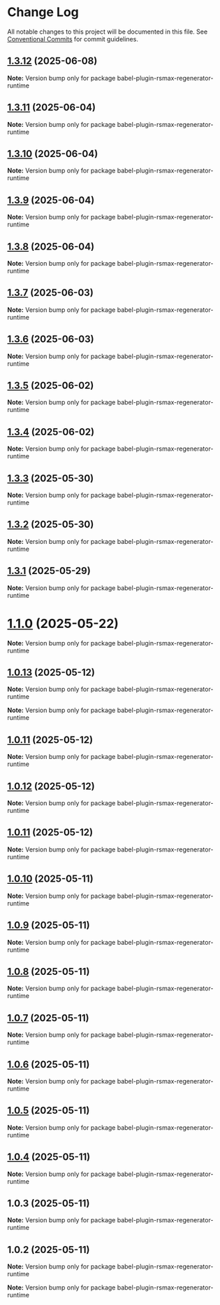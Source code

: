 # Change Log

All notable changes to this project will be documented in this file.
See [Conventional Commits](https://conventionalcommits.org) for commit guidelines.

## [1.3.12](https://github.com/remaxjs/remax/compare/v1.3.11...v1.3.12) (2025-06-08)

**Note:** Version bump only for package babel-plugin-rsmax-regenerator-runtime

## [1.3.11](https://github.com/remaxjs/remax/compare/v1.3.8...v1.3.11) (2025-06-04)

**Note:** Version bump only for package babel-plugin-rsmax-regenerator-runtime

## [1.3.10](https://github.com/remaxjs/remax/compare/v1.3.9...v1.3.10) (2025-06-04)

**Note:** Version bump only for package babel-plugin-rsmax-regenerator-runtime

## [1.3.9](https://github.com/remaxjs/remax/compare/v1.3.8...v1.3.9) (2025-06-04)

**Note:** Version bump only for package babel-plugin-rsmax-regenerator-runtime

## [1.3.8](https://github.com/remaxjs/remax/compare/v1.3.7...v1.3.8) (2025-06-04)

**Note:** Version bump only for package babel-plugin-rsmax-regenerator-runtime

## [1.3.7](https://github.com/remaxjs/remax/compare/v1.3.6...v1.3.7) (2025-06-03)

**Note:** Version bump only for package babel-plugin-rsmax-regenerator-runtime

## [1.3.6](https://github.com/remaxjs/remax/compare/v1.3.5...v1.3.6) (2025-06-03)

**Note:** Version bump only for package babel-plugin-rsmax-regenerator-runtime

## [1.3.5](https://github.com/remaxjs/remax/compare/v1.3.4...v1.3.5) (2025-06-02)

**Note:** Version bump only for package babel-plugin-rsmax-regenerator-runtime

## [1.3.4](https://github.com/remaxjs/remax/compare/v1.3.3...v1.3.4) (2025-06-02)

**Note:** Version bump only for package babel-plugin-rsmax-regenerator-runtime

## [1.3.3](https://github.com/remaxjs/remax/compare/v1.3.2...v1.3.3) (2025-05-30)

**Note:** Version bump only for package babel-plugin-rsmax-regenerator-runtime

## [1.3.2](https://github.com/remaxjs/remax/compare/v1.3.1...v1.3.2) (2025-05-30)

**Note:** Version bump only for package babel-plugin-rsmax-regenerator-runtime

## [1.3.1](https://github.com/remaxjs/remax/compare/v1.1.2...v1.3.1) (2025-05-29)

**Note:** Version bump only for package babel-plugin-rsmax-regenerator-runtime

# [1.1.0](https://github.com/remaxjs/remax/compare/v1.0.13...v1.1.0) (2025-05-22)

**Note:** Version bump only for package babel-plugin-rsmax-regenerator-runtime

## [1.0.13](https://github.com/remaxjs/remax/compare/v1.0.12...v1.0.13) (2025-05-12)

**Note:** Version bump only for package babel-plugin-rsmax-regenerator-runtime

**Note:** Version bump only for package babel-plugin-rsmax-regenerator-runtime

## [1.0.11](https://github.com/remaxjs/remax/compare/v1.0.12...v1.0.11) (2025-05-12)

**Note:** Version bump only for package babel-plugin-rsmax-regenerator-runtime

## [1.0.12](https://github.com/remaxjs/remax/compare/v1.0.11...v1.0.12) (2025-05-12)

**Note:** Version bump only for package babel-plugin-rsmax-regenerator-runtime

## [1.0.11](https://github.com/remaxjs/remax/compare/v1.0.10...v1.0.11) (2025-05-12)

**Note:** Version bump only for package babel-plugin-rsmax-regenerator-runtime

## [1.0.10](https://github.com/remaxjs/remax/compare/v1.0.9...v1.0.10) (2025-05-11)

**Note:** Version bump only for package babel-plugin-rsmax-regenerator-runtime

## [1.0.9](https://github.com/remaxjs/remax/compare/v1.0.8...v1.0.9) (2025-05-11)

**Note:** Version bump only for package babel-plugin-rsmax-regenerator-runtime

## [1.0.8](https://github.com/remaxjs/remax/compare/v1.0.7...v1.0.8) (2025-05-11)

**Note:** Version bump only for package babel-plugin-rsmax-regenerator-runtime

## [1.0.7](https://github.com/remaxjs/remax/compare/v1.0.6...v1.0.7) (2025-05-11)

**Note:** Version bump only for package babel-plugin-rsmax-regenerator-runtime

## [1.0.6](https://github.com/remaxjs/remax/compare/v1.0.5...v1.0.6) (2025-05-11)

**Note:** Version bump only for package babel-plugin-rsmax-regenerator-runtime

## [1.0.5](https://github.com/remaxjs/remax/compare/v1.0.4...v1.0.5) (2025-05-11)

**Note:** Version bump only for package babel-plugin-rsmax-regenerator-runtime

## [1.0.4](https://github.com/remaxjs/remax/compare/v1.0.3...v1.0.4) (2025-05-11)

**Note:** Version bump only for package babel-plugin-rsmax-regenerator-runtime

## 1.0.3 (2025-05-11)

**Note:** Version bump only for package babel-plugin-rsmax-regenerator-runtime

## 1.0.2 (2025-05-11)

**Note:** Version bump only for package babel-plugin-rsmax-regenerator-runtime

**Note:** Version bump only for package babel-plugin-rsmax-regenerator-runtime
